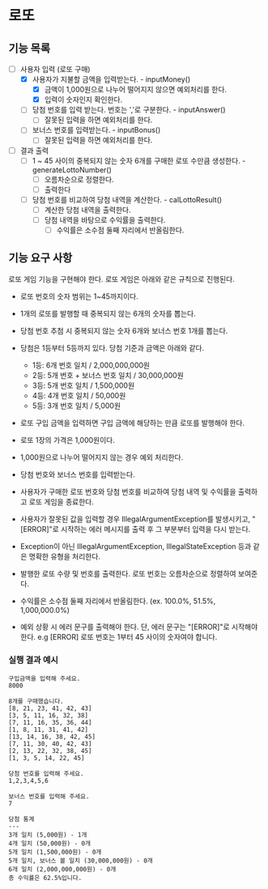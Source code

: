 # 로또

## 기능 목록
- [ ] 사용자 입력 (로또 구매)
    - [x] 사용자가 지불할 금액을 입력받는다. - inputMoney()
      - [x] 금액이 1,000원으로 나누어 떨어지지 않으면 예외처리를 한다.
      - [x] 입력이 숫자인지 확인한다.
    - [ ] 당첨 번호를 입력 받는다. 번호는 ','로 구분한다. - inputAnswer()
      - [ ] 잘못된 입력을 하면 예외처리를 한다.
    - [ ] 보너스 번호를 입력받는다. - inputBonus()
      - [ ] 잘못된 입력을 하면 예외처리를 한다.
- [ ] 결과 출력
  - [ ] 1 ~ 45 사이의 중복되지 않는 숫자 6개를 구매한 로또 수만큼 생성한다. - generateLottoNumber()
    - [ ] 오름차순으로 정렬한다.
    - [ ] 출력한다
  - [ ] 당첨 번호를 비교하여 당첨 내역을 계산한다. - calLottoResult()
    - [ ] 계산한 당첨 내역을 출력한다.
    - [ ] 당첨 내역을 바탕으로 수익률을 출력한다.
      - [ ] 수익률은 소수점 둘째 자리에서 반올림한다. 

## 기능 요구 사항
로또 게임 기능을 구현해야 한다. 로또 게임은 아래와 같은 규칙으로 진행된다.

- 로또 번호의 숫자 범위는 1~45까지이다.
- 1개의 로또를 발행할 때 중복되지 않는 6개의 숫자를 뽑는다.
- 당첨 번호 추첨 시 중복되지 않는 숫자 6개와 보너스 번호 1개를 뽑는다.
- 당첨은 1등부터 5등까지 있다. 당첨 기준과 금액은 아래와 같다.
    - 1등: 6개 번호 일치 / 2,000,000,000원
    - 2등: 5개 번호 + 보너스 번호 일치 / 30,000,000원
    - 3등: 5개 번호 일치 / 1,500,000원
    - 4등: 4개 번호 일치 / 50,000원
    - 5등: 3개 번호 일치 / 5,000원
  
- 로또 구입 금액을 입력하면 구입 금액에 해당하는 만큼 로또를 발행해야 한다.
- 로또 1장의 가격은 1,000원이다.  
- 1,000원으로 나누어 떨어지지 않는 경우 예외 처리한다.
- 당첨 번호와 보너스 번호를 입력받는다.
- 사용자가 구매한 로또 번호와 당첨 번호를 비교하여 당첨 내역 및 수익률을 출력하고 로또 게임을 종료한다.
- 사용자가 잘못된 값을 입력할 경우 IllegalArgumentException를 발생시키고, "[ERROR]"로 시작하는 에러 메시지를 출력 후 그 부분부터 입력을 다시 받는다.
- Exception이 아닌 IllegalArgumentException, IllegalStateException 등과 같은 명확한 유형을 처리한다.
- 발행한 로또 수량 및 번호를 출력한다. 로또 번호는 오름차순으로 정렬하여 보여준다.
- 수익률은 소수점 둘째 자리에서 반올림한다. (ex. 100.0%, 51.5%, 1,000,000.0%)
- 예외 상황 시 에러 문구를 출력해야 한다. 단, 에러 문구는 "[ERROR]"로 시작해야 한다.
    e.g [ERROR] 로또 번호는 1부터 45 사이의 숫자여야 합니다.
### 실행 결과 예시
```agsl
구입금액을 입력해 주세요.
8000

8개를 구매했습니다.
[8, 21, 23, 41, 42, 43] 
[3, 5, 11, 16, 32, 38] 
[7, 11, 16, 35, 36, 44] 
[1, 8, 11, 31, 41, 42] 
[13, 14, 16, 38, 42, 45] 
[7, 11, 30, 40, 42, 43] 
[2, 13, 22, 32, 38, 45] 
[1, 3, 5, 14, 22, 45]

당첨 번호를 입력해 주세요.
1,2,3,4,5,6

보너스 번호를 입력해 주세요.
7

당첨 통계
---
3개 일치 (5,000원) - 1개
4개 일치 (50,000원) - 0개
5개 일치 (1,500,000원) - 0개
5개 일치, 보너스 볼 일치 (30,000,000원) - 0개
6개 일치 (2,000,000,000원) - 0개
총 수익률은 62.5%입니다.
```